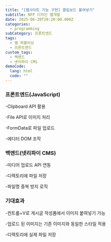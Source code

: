 ```yaml
---
title: "[웹사이트 기능 구현] 클립보드 붙여넣기"
subtitle: NFP 디자인 웹개발
date: 2025-06-20T20:20:00.000Z
categories:
  - programming
subCategory: 프론트엔드
tags:
  - 웹 퍼블리싱
  - 프론트엔드
custom_tags:
  - 백엔드
  - 넷리파이 CMS
demoCode:
  lang: html
  code: ""
---
```

### 프론트엔드(JavaScript)

\-Clipboard API 활용

\-File API로 이미지 처리

\-FormData로 파일 업로드

\-에디터 DOM 조작



### 백엔드(넷리파이 CMS)

\-미디어 업로드 API 연동

\-디렉토리에 파일 저장

\-파일명 중복 방지 로직



### 기대효과

\-컨트롤+V로 게시글 작성폼에서 이미지 붙여넣기 가능

\-업로드 된 이미지는 기존 이미지와 동일한 스타일 적용

\-디렉토리에 실제 파일 저장
